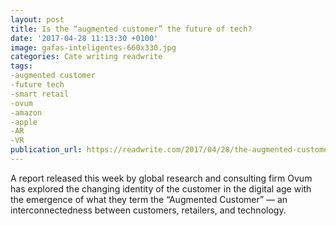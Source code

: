 ```yaml
---
layout: post
title: Is the “augmented customer” the future of tech?
date: '2017-04-28 11:13:30 +0100'
image: gafas-inteligentes-660x330.jpg
categories: Cate writing readwrite
tags:
-augmented customer 
-future tech
-smart retail
-ovum
-amazon
-apple
-AR
-VR
publication_url: https://readwrite.com/2017/04/28/the-augmented-customer-is-the-future-of-tech-dl1/
---
```

A report released this week by global research and consulting firm Ovum has explored the changing identity of the customer in the digital age with the emergence of what they term the  “Augmented Customer” — an interconnectedness between customers, retailers, and technology.
